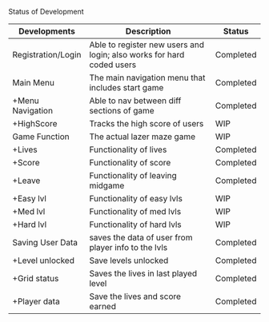 Status of Development

| Developments  | Description | Status       |
|---------------|-------------|--------------|
| Registration/Login  |   Able to register new users and login; also works for hard coded users    | Completed  |
|     Main Menu     | The main navigation menu that includes start game      | Completed    |
| +Menu Navigation   | Able to nav between diff sections of game    | Completed  |
| +HighScore   | Tracks the high score of users      | WIP  |
| Game Function   | The actual lazer maze game     | WIP  |
| +Lives   | Functionality of lives      | Completed  |
| +Score   | Functionality of score      | Completed  |
| +Leave   | Functionality of leaving midgame      | Completed  |
| +Easy lvl   | Functionality of easy lvls      | WIP  |
| +Med lvl   | Functionality of med lvls      | WIP  |
| +Hard lvl   | Functionality of hard lvls      | WIP  |
| Saving User Data| saves the data of user from player info to the lvls | Completed |
| +Level unlocked | Save levels unlocked | Completed |
| +Grid status | Saves the lives in last played level | Completed |
| +Player data | Save the lives and score earned | Completed |
